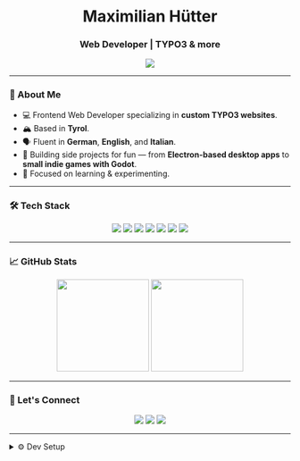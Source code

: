 <!-- README.md for your GitHub profile -->

<h1 align="center">Maximilian Hütter</h1>
<h3 align="center">Web Developer | TYPO3 & more</h3>

<p align="center">
  <img src="https://readme-typing-svg.herokuapp.com/?lines=Code.+Create.+Learn.;Frontend+Magic+in+TYPO3.;Turning+curiosity+into+code+—+one+side+project+at+a+time.&center=true&width=500&height=45">
</p>

---

### 🧠 About Me

- 💻 Frontend Web Developer specializing in **custom TYPO3 websites**.
- 🏔️ Based in **Tyrol**.
- 🗣️ Fluent in **German**, **English**, and **Italian**.
- 🧪 Building side projects for fun — from **Electron-based desktop apps** to **small indie games with Godot**.
- 🎯 Focused on learning & experimenting.

---

### 🛠️ Tech Stack

<div align="center">
  <img src="https://img.shields.io/badge/Editor-VSCode-blue?logo=visualstudiocode&logoColor=white" />
  <img src="https://img.shields.io/badge/Editor-PhpStorm-purple?logo=phpstorm&logoColor=white" />
  <img src="https://img.shields.io/badge/Editor-WebStorm-lightblue?logo=webstorm&logoColor=white" />
  <img src="https://img.shields.io/badge/Framework-TYPO3-orange?logo=typo3&logoColor=white" />
  <img src="https://img.shields.io/badge/JS-React-61DAFB?logo=react&logoColor=white" />
  <img src="https://img.shields.io/badge/Style-SCSS-pink?logo=sass&logoColor=white" />
  <img src="https://img.shields.io/badge/Electron-GameDev-gray?logo=electron&logoColor=white" />
</div>

---

### 📈 GitHub Stats

<p align="center">
  <img src="https://github-readme-stats.vercel.app/api?username=Maxldaxl1337&show_icons=true&theme=tokyonight&hide=issues&count_private=true" height="165" />
  <img src="https://github-readme-stats.vercel.app/api/top-langs/?username=Maxldaxl1337&layout=compact&theme=tokyonight" height="165" />
</p>

---

### 🔗 Let's Connect

<p align="center">
  <a href="https://maxldaxl1337.github.io/portfolio"><img src="https://img.shields.io/badge/Website-Visit-blue?logo=google-chrome"></a>
  <a href="https://linkedin.com/in/maximilian-hütter-61a016262"><img src="https://img.shields.io/badge/LinkedIn-Connect-blue?logo=linkedin"></a>
  <a href="mailto:maxihuetter123@gmail.com"><img src="https://img.shields.io/badge/Email-Say%20Hi-red?logo=gmail"></a>
</p>

---

<details>
<summary>⚙️ Dev Setup</summary>

```bash
OS: Windows & macOS
Editor: VSCode, PhpStorm, WebStorm
Languages: HTML, CSS/SCSS, JavaScript, PHP, Typoscript, Godotscript, C++

